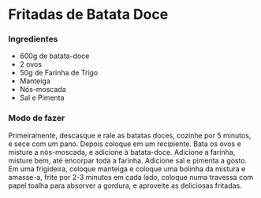 # Fritadas de Batata Doce
### Ingredientes
 - 600g de batata-doce
 - 2 ovos
 - 50g de Farinha de Trigo
 - Manteiga
 - Nós-moscada
 - Sal e Pimenta

### Modo de fazer
 Primeiramente, descasque e rale as batatas doces, cozinhe por 5 minutos, e sece com um pano. Depois coloque em um recipiente. Bata os ovos e misture a nós-moscada, e adicione à batata-doce. Adicione a farinha, misture bem, até encorpar toda a farinha. Adicione sal e pimenta a gosto. Em uma frigideira, coloque manteiga e coloque uma bolinha da mistura e amasse-a, frite por 2-3 minutos em cada lado, coloque numa travessa com papel toalha para absorver a gordura, e aproveite as deliciosas fritadas.
